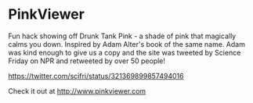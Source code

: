 PinkViewer
==========

Fun hack showing off Drunk Tank Pink - a shade of pink that magically calms you down. Inspired by Adam Alter's book of the same name. Adam was kind enough to give us a copy and the site was tweeted by Science Friday on NPR and retweeted by over 50 people! 

https://twitter.com/scifri/status/321369899857494016

Check it out at http://www.pinkviewer.com
